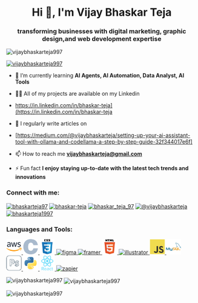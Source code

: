 <h1 align="center">Hi 👋, I'm Vijay Bhaskar Teja</h1>
<h3 align="center">transforming businesses with digital marketing, graphic design,and web development expertise</h3>

<p align="left"> <img src="https://komarev.com/ghpvc/?username=vijaybhaskarteja997&label=Profile%20views&color=0e75b6&style=flat" alt="vijaybhaskarteja997" /> </p>

<p align="left"> <a href="https://github.com/ryo-ma/github-profile-trophy"><img src="https://github-profile-trophy.vercel.app/?username=vijaybhaskarteja997" alt="vijaybhaskarteja997" /></a> </p>

- 🌱 I’m currently learning **AI Agents, AI Automation, Data Analyst, AI Tools**

- 👨‍💻 All of my projects are available on my Linkedin
- https://in.linkedin.com/in/bhaskar-teja](https://in.linkedin.com/in/bhaskar-teja

- 📝 I regularly write articles on
- [https://medium.com/@vijaybhaskarteja/setting-up-your-ai-assistant-tool-with-ollama-and-codellama-a-step-by-step-guide-32f344017e6f]

- 📫 How to reach me **vijaybhaskarteja@gmail.com**

- ⚡ Fun fact **I enjoy staying up-to-date with the latest tech trends and innovations**

<h3 align="left">Connect with me:</h3>
<p align="left">
<a href="https://twitter.com/bhaskarteja97" target="blank"><img align="center" src="https://raw.githubusercontent.com/rahuldkjain/github-profile-readme-generator/master/src/images/icons/Social/twitter.svg" alt="bhaskarteja97" height="30" width="40" /></a>
<a href="https://linkedin.com/in/bhaskar-teja" target="blank"><img align="center" src="https://raw.githubusercontent.com/rahuldkjain/github-profile-readme-generator/master/src/images/icons/Social/linked-in-alt.svg" alt="bhaskar-teja" height="30" width="40" /></a>
<a href="https://instagram.com/bhaskar_teja_97" target="blank"><img align="center" src="https://raw.githubusercontent.com/rahuldkjain/github-profile-readme-generator/master/src/images/icons/Social/instagram.svg" alt="bhaskar_teja_97" height="30" width="40" /></a>
<a href="https://medium.com/@vijaybhaskarteja" target="blank"><img align="center" src="https://raw.githubusercontent.com/rahuldkjain/github-profile-readme-generator/master/src/images/icons/Social/medium.svg" alt="@vijaybhaskarteja" height="30" width="40" /></a>
<a href="https://www.youtube.com/c/bhaskarteja1997" target="blank"><img align="center" src="https://raw.githubusercontent.com/rahuldkjain/github-profile-readme-generator/master/src/images/icons/Social/youtube.svg" alt="bhaskarteja1997" height="30" width="40" /></a>
</p>

<h3 align="left">Languages and Tools:</h3>
<p align="left"> <a href="https://aws.amazon.com" target="_blank" rel="noreferrer"> <img src="https://raw.githubusercontent.com/devicons/devicon/master/icons/amazonwebservices/amazonwebservices-original-wordmark.svg" alt="aws" width="40" height="40"/> </a> <a href="https://www.cprogramming.com/" target="_blank" rel="noreferrer"> <img src="https://raw.githubusercontent.com/devicons/devicon/master/icons/c/c-original.svg" alt="c" width="40" height="40"/> </a> <a href="https://www.w3schools.com/css/" target="_blank" rel="noreferrer"> <img src="https://raw.githubusercontent.com/devicons/devicon/master/icons/css3/css3-original-wordmark.svg" alt="css3" width="40" height="40"/> </a> <a href="https://www.figma.com/" target="_blank" rel="noreferrer"> <img src="https://www.vectorlogo.zone/logos/figma/figma-icon.svg" alt="figma" width="40" height="40"/> </a> <a href="https://www.framer.com/" target="_blank" rel="noreferrer"> <img src="https://www.vectorlogo.zone/logos/framer/framer-icon.svg" alt="framer" width="40" height="40"/> </a> <a href="https://www.w3.org/html/" target="_blank" rel="noreferrer"> <img src="https://raw.githubusercontent.com/devicons/devicon/master/icons/html5/html5-original-wordmark.svg" alt="html5" width="40" height="40"/> </a> <a href="https://www.adobe.com/in/products/illustrator.html" target="_blank" rel="noreferrer"> <img src="https://www.vectorlogo.zone/logos/adobe_illustrator/adobe_illustrator-icon.svg" alt="illustrator" width="40" height="40"/> </a> <a href="https://developer.mozilla.org/en-US/docs/Web/JavaScript" target="_blank" rel="noreferrer"> <img src="https://raw.githubusercontent.com/devicons/devicon/master/icons/javascript/javascript-original.svg" alt="javascript" width="40" height="40"/> </a> <a href="https://www.mysql.com/" target="_blank" rel="noreferrer"> <img src="https://raw.githubusercontent.com/devicons/devicon/master/icons/mysql/mysql-original-wordmark.svg" alt="mysql" width="40" height="40"/> </a> <a href="https://www.photoshop.com/en" target="_blank" rel="noreferrer"> <img src="https://raw.githubusercontent.com/devicons/devicon/master/icons/photoshop/photoshop-line.svg" alt="photoshop" width="40" height="40"/> </a> <a href="https://www.python.org" target="_blank" rel="noreferrer"> <img src="https://raw.githubusercontent.com/devicons/devicon/master/icons/python/python-original.svg" alt="python" width="40" height="40"/> </a> <a href="https://reactjs.org/" target="_blank" rel="noreferrer"> <img src="https://raw.githubusercontent.com/devicons/devicon/master/icons/react/react-original-wordmark.svg" alt="react" width="40" height="40"/> </a> <a href="https://zapier.com" target="_blank" rel="noreferrer"> <img src="https://www.vectorlogo.zone/logos/zapier/zapier-icon.svg" alt="zapier" width="40" height="40"/> </a> </p>

<p><img align="left" src="https://github-readme-stats.vercel.app/api/top-langs?username=vijaybhaskarteja997&show_icons=true&locale=en&layout=compact" alt="vijaybhaskarteja997" /></p>

<p>&nbsp;<img align="center" src="https://github-readme-stats.vercel.app/api?username=vijaybhaskarteja997&show_icons=true&locale=en" alt="vijaybhaskarteja997" /></p>

<p><img align="center" src="https://github-readme-streak-stats.herokuapp.com/?user=vijaybhaskarteja997&" alt="vijaybhaskarteja997" /></p>

